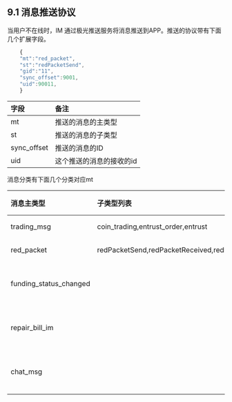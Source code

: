 ## 9.1 消息推送协议

当用户不在线时，IM 通过极光推送服务将消息推送到APP。推送的协议带有下面几个扩展字段。

```js
    {
    "mt":"red_packet",
    "st":"redPacketSend",
    "gid":"11",
    "sync_offset":9001,
    "uid":90011,
    }
```

| 字段 | 备注 |
| :--- | :--- |
| mt | 推送的消息的主类型 |
| st | 推送的消息的子类型 |
| sync\_offset | 推送的消息的ID |
| uid | 这个推送的消息的接收的id |

消息分类有下面几个分类对应mt

| 消息主类型 | 子类型列表 | 备注 |
| :--- | :--- | :--- |
| trading\_msg |  coin\_trading,entrust\_order,entrust | 币币 |
| red\_packet |  redPacketSend,redPacketReceived,redPacketRefund | 红包 |
| funding\_status\_changed |   | 订单消息 |
| repair\_bill\_im |   | 工单消息 |
| chat\_msg |  | 聊天消息 |



